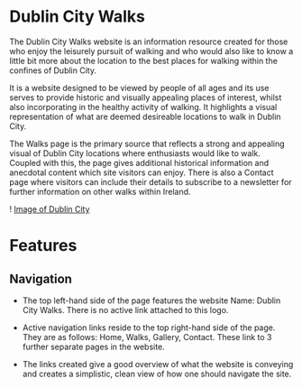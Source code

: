 # Dublin City Walks

The Dublin City Walks website is an information resource created for those who enjoy the leisurely pursuit of walking and who would also like to know a little bit more about the location to the best places for walking within the confines of Dublin City.

It is a website designed to be viewed by people of all ages and its use serves to provide historic and visually appealing places of interest, whilst also incorporating in the healthy activity of walking. It highlights a visual representation of what are deemed desireable locations to walk in Dublin City. 

The Walks page is the primary source that reflects a strong and appealing visual of Dublin City locations where enthusiasts would like to walk. Coupled with this, the page gives additional historical information and anecdotal content which site visitors can enjoy. There is also a Contact page where visitors can include their details to subscribe to a newsletter for further information on other walks within Ireland.

! [Image of Dublin City](..images/readme/amiresponsive.png)

# Features


## Navigation

* The top left-hand side of the page features the website Name: Dublin City Walks. There is no active link attached to this logo.

* Active navigation links reside to the top right-hand side of the page. They are as follows: Home, Walks, Gallery, Contact. These link to 3 further separate pages in the website.

* The links created give a good overview of what the website is conveying and creates a simplistic, clean view of how one should navigate the site. 



